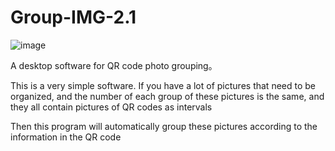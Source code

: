# Group-IMG-2.1
![image](https://user-images.githubusercontent.com/34933403/211797188-511aeff6-26a9-4110-be6d-a38f14b9a5d2.png)

A desktop software for QR code photo grouping。

This is a very simple software. If you have a lot of pictures that need to be organized, and the number of each group of these pictures is the same, and they all contain pictures of QR codes as intervals

Then this program will automatically group these pictures according to the information in the QR code
